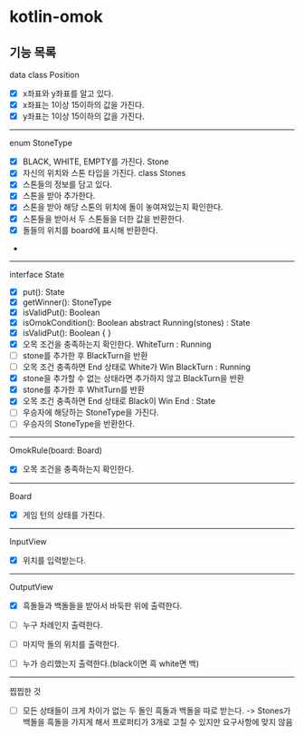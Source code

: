 # kotlin-omok

## 기능 목록

data class Position
- [X] x좌표와 y좌표를 알고 있다.
- [X] x좌표는 1이상 15이하의 값을 가진다.
- [X] y좌표는 1이상 15이하의 값을 가진다.
---
enum StoneType
- [x] BLACK, WHITE, EMPTY를 가진다.
Stone
- [x] 자신의 위치와 스톤 타입을 가진다.
class Stones
- [x] 스톤들의 정보를 담고 있다.
- [x] 스톤을 받아 추가한다.
- [x] 스톤을 받아 해당 스톤의 위치에 돌이 놓여져있는지 확인한다.
- [x] 스톤들을 받아서 두 스톤들을 더한 값을 반환한다.
- [x] 돌들의 위치를 board에 표시해 반환한다.
-
---
interface State
- [x] put(): State
- [x] getWinner(): StoneType
- [x] isValidPut(): Boolean
- [x] isOmokCondition(): Boolean
abstract Running(stones) : State   
- [x] isValidPut(): Boolean { }
- [x] 오목 조건을 충족하는지 확인한다.
WhiteTurn : Running
- [ ] stone를 추가한 후 BlackTurn을 반환
- [ ] 오목 조건 충족하면 End 상태로 White가 Win
BlackTurn : Running
- [x] stone을 추가할 수 없는 상태라면 추가하지 않고 BlackTurn을 반환
- [x] stone를 추가한 후 WhitTurn를 반환
- [x] 오목 조건 충족하면 End 상태로 Black이 Win
End : State
- [ ] 우승자에 해당하는 StoneType을 가진다.
- [ ] 우승자의 StoneType을 반환한다.
---
OmokRule(board: Board)
- [X] 오목 조건을 충족하는지 확인한다.
---
Board
- [x] 게임 턴의 상태를 가진다.
---
InputView
- [X] 위치를 입력받는다.
---
OutputView
- [X] 흑돌들과 백돌들을 받아서 바둑판 위에 출력한다.
- [ ] 누구 차례인지 출력한다.
- [ ] 마지막 돌의 위치를 출력한다.
- [ ] 누가 승리했는지 출력한다.(black이면 흑 white면 백)


---
찝찝한 것
- [ ] 모든 상태들이 크게 차이가 없는 두 돌인 흑돌과 백돌을 따로 받는다. -> Stones가 백돌을 흑돌을 가지게 해서 프로퍼티가 3개로 고칠 수 있지만 요구사항에 맞지 않음